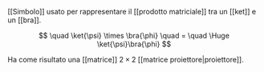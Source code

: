 [[Simbolo]] usato per rappresentare il [[prodotto matriciale]] tra un [[ket]] e un [[bra]].

$$
\quad
\ket{\psi}
\times
\bra{\phi}
\quad = \quad
\Huge
\ket{\psi}\bra{\phi}
$$

Ha come risultato una [[matrice]] $2 \times 2$ [[matrice proiettore|proiettore]].
